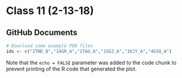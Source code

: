 Class 11 (2-13-18)
================

GitHub Documents
----------------

``` r
# Download some example PDB files
ids <- c("1TND_B","1AGR_A","1TAG_A","1GG2_A","1KJY_A","4G5Q_A")
```

Note that the `echo = FALSE` parameter was added to the code chunk to prevent printing of the R code that generated the plot.
